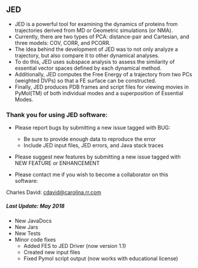 ## JED

* JED is a powerful tool for examining the dynamics of proteins from trajectories derived from MD or Geometric simulations (or NMA).
* Currently, there are two types of PCA: distance-pair and Cartesian, and three models: COV, CORR, and PCORR.
* The idea behind the development of JED was to not only analyze a trajectory, but also compare it to other dynamical analyses.
* To do this, JED uses subspace analysis to assess the similarity of essential vector spaces defined by each dynamical method.
* Additionally, JED computes the Free Energy of a trajectory from two PCs (weighted DVPs) so that a FE surface can be constructed.
* Finally, JED produces PDB frames and script files for viewing movies in PyMol(TM) of both individual modes and a superposition of Essential Modes.


### Thank you for using JED software:  

* Please report bugs by submitting a new issue tagged with BUG:  
	* Be sure to provide enough data to reproduce the error  
	* Include JED input files, JED errors, and Java stack traces  

* Please suggest new features by submitting a new issue tagged with NEW FEATURE or ENHANCEMENT

* Please contact me if you wish to become a collaborator on this software:  

Charles David: cdavid@carolina.rr.com  

##### Last Update: May 2018
* New JavaDocs
* New Jars
* New Tests
* Minor code fixes
	* Added FES to JED Driver (now version 1.1)
	* Created new input files
	* Fixed Pymol script output (now works with educational license)
